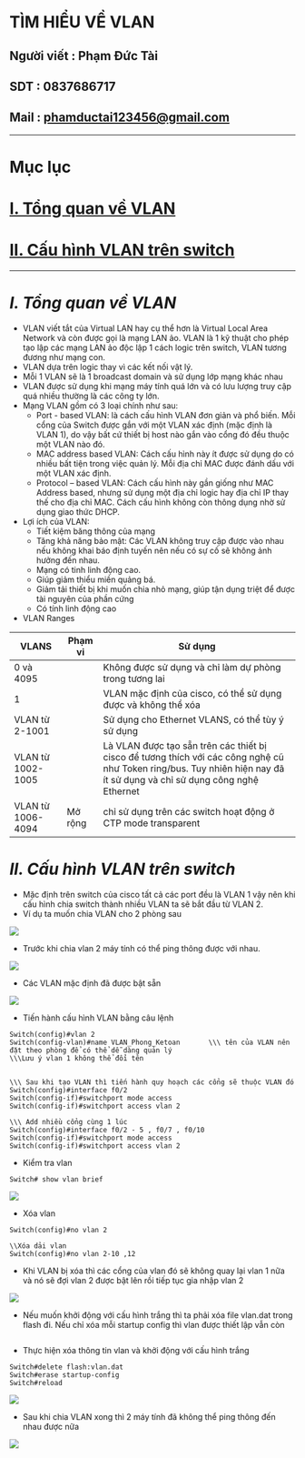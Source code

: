 <!--
# h1
## h2
### h3
#### h4
##### h5
###### h6

*in nghiêng*

**bôi đậm**

***vừa in nghiêng vừa bôi đậm***

`inlide code`

```php

echo ("highlight code");

```

[Link test](https://viblo.asia/helps/cach-su-dung-markdown-bxjvZYnwkJZ)

![markdown](https://images.viblo.asia/518eea86-f0bd-45c9-bf38-d5cb119e947d.png)

* mục 3
* mục 2
* mục 1

1. item 1
2. item 2
3. item 3

***
horizonal rules

> text

{@youtube: https://www.youtube.com/watch?v=HndN6P9ke6U}
* Cài đặt nginx bằng câu lệnh sau
```php
dnf -y install nginx
```
*	Cấu hình nginx như sau
```php
vi /etc/nginx/nginx.conf

 Server{
     ...
     server_name www.srv.world;
     ...
 }
 
-->

# TÌM HIỂU VỀ VLAN
## Người viết : Phạm Đức Tài
## SDT : 0837686717
## Mail : phamductai123456@gmail.com

***
# Mục lục
# [I. Tổng quan về VLAN](https://github.com/ductai124/Thuc-Tap-ViettelCo-Sunclound-/blob/main/CCNA/9.VLAN/README.md#it%E1%BB%95ng-quan-v%E1%BB%81-vlan)

# [II. Cấu hình VLAN trên switch](https://github.com/ductai124/Thuc-Tap-ViettelCo-Sunclound-/blob/main/CCNA/9.VLAN/README.md#iic%E1%BA%A5u-h%C3%ACnh-vlan-tr%C3%AAn-switch)
***
# ***I.	Tổng quan về VLAN***
* VLAN viết tắt của Virtual LAN hay cụ thể hơn là Virtual Local Area Network và còn được gọi là mạng LAN ảo. VLAN là 1 kỹ thuật cho phép tạo lập các mạng LAN ảo độc lập 1 cách logic trên switch, VLAN tương đương như mạng con. 
* VLAN dựa trên logic thay vì các kết nối vật lý. 
* Mỗi 1 VLAN sẽ là 1 broadcast domain và sử dụng lớp mạng khác nhau
* VLAN được sử dụng khi mạng máy tính quá lớn và có lưu lượng truy cập quá nhiều thường là các công ty lớn.
* Mạng VLAN gồm có 3 loại chính như sau:
    * Port - based VLAN: là cách cấu hình VLAN đơn giản và phổ biến. Mỗi cổng của Switch được gắn với một VLAN xác định (mặc định là VLAN 1), do vậy bất cứ thiết bị host nào gắn vào cổng đó đều thuộc một VLAN nào đó.
    * MAC address based VLAN: Cách cấu hình này ít được sử dụng do có nhiều bất tiện trong việc quản lý. Mỗi địa chỉ MAC được đánh dấu với một VLAN xác định.
    * Protocol – based VLAN: Cách cấu hình này gần giống như MAC Address based, nhưng sử dụng một địa chỉ logic hay địa chỉ IP thay thế cho địa chỉ MAC. Cách cấu hình không còn thông dụng nhờ sử dụng giao thức DHCP.
* Lợi ích của VLAN:
    * Tiết kiệm băng thông của mạng
    * Tăng khả năng bảo mật: Các VLAN không truy cập được vào nhau nếu không khai báo định tuyến nên nếu có sự cố sẽ không ảnh hưởng đến nhau.
    * Mạng có tinh linh động cao.
    * Giúp giảm thiểu miền quảng bá.
    * Giảm tải thiết bị khi muốn chia nhỏ mạng, giúp tận dụng triệt để được tài nguyên của phần cứng
    * Có tính linh động cao
* VLAN Ranges

|VLANS|Phạm vi|Sử dụng|
|---|---|---|
|0 và 4095||Không được sử dụng và chỉ làm dự phòng trong tương lai|
|1||VLAN mặc định của cisco, có thể sử dụng được và không thể xóa|
|VLAN từ 2-1001||Sử dụng cho Ethernet VLANS, có thể tùy ý sử dụng|
|VLAN từ 1002-1005||Là VLAN được tạo sẵn trên các thiết bị cisco để tương thích với các công nghệ cũ như Token ring/bus. Tuy nhiên hiện nay đã ít sử dụng và chỉ sử dụng  công nghệ Ethernet|
|VLAN từ 1006-4094|Mở rộng|chỉ sử dụng trên các switch hoạt động ở CTP mode transparent|

# ***II.	Cấu hình VLAN trên switch***
* Mặc định trên switch của cisco tất cả các port đều là VLAN 1 vậy nên khi cấu hình chia switch thành nhiều VLAN ta sẽ bắt đầu từ VLAN 2.
* Ví dụ ta muốn chia VLAN cho 2 phòng sau

![](https://user-images.githubusercontent.com/52046920/183376890-a348a905-b2c7-4f5b-83e6-e2fe2c6f476c.png)
* Trước khi chia vlan 2 máy tính có thể ping thông được với nhau.

![](https://user-images.githubusercontent.com/52046920/183376889-7d731212-cdfa-4159-8115-7addb10fe151.png)

* Các VLAN mặc định đã được bật sẵn

![](https://user-images.githubusercontent.com/52046920/183376895-d7805f78-2294-4414-be34-2a21c80438b5.png)
* Tiến hành cấu hình VLAN bằng câu lệnh
```cisco
Switch(config)#vlan 2
Switch(config-vlan)#name VLAN_Phong_Ketoan       \\\ tên của VLAN nên đặt theo phòng để có thể dễ dàng quản lý
\\\Lưu ý vlan 1 không thể đổi tên


\\\ Sau khi tạo VLAN thì tiến hành quy hoạch các cổng sẽ thuộc VLAN đó
Switch(config)#interface f0/2
Switch(config-if)#switchport mode access
Switch(config-if)#switchport access vlan 2

\\\ Add nhiều cổng cùng 1 lúc
Switch(config)#interface f0/2 - 5 , f0/7 , f0/10
Switch(config-if)#switchport mode access
Switch(config-if)#switchport access vlan 2

```
* Kiểm tra vlan
```cisco
Switch# show vlan brief
```

![](https://user-images.githubusercontent.com/52046920/183378104-486a753c-b5b0-4409-965c-bfd0ae45b92b.png)
* Xóa vlan
```cisco
Switch(config)#no vlan 2

\\Xóa dải vlan
Switch(config)#no vlan 2-10 ,12

```
* Khi VLAN bị xóa thì các cổng của vlan đó sẽ không quay lại vlan 1 nữa và nó sẽ đợi vlan 2 được bật lên rồi tiếp tục gia nhập vlan 2

![](https://user-images.githubusercontent.com/52046920/183376900-9ce2b2bc-5418-41ab-8683-3e96b31e242f.png)
* Nếu muốn khởi động với cấu hình trắng thì ta phải xóa file vlan.dat trong flash đi. Nếu chỉ xóa mỗi startup config thì vlan được thiết lập vẫn còn

![]()
* Thực hiện xóa thông tin vlan và khởi động với cấu hình trắng

```cisco
Switch#delete flash:vlan.dat
Switch#erase startup-config
Switch#reload
```

![](https://user-images.githubusercontent.com/52046920/183376880-9397088c-760e-4387-a041-79bf4f38cd0d.png)
* Sau khi chia VLAN xong thì 2 máy tính đã không thể ping thông đến nhau được nữa

![](https://user-images.githubusercontent.com/52046920/183376887-e9a64585-58ba-4f9d-b259-8cf44a1211ad.png)
